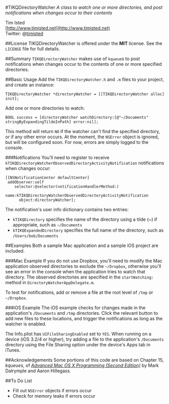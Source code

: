 #TIKQDirectoryWatcher
*A class to watch one or more directories, and post notifications when changes occur to their contents*  

Tim Isted  
[http://www.timisted.net](http://www.timisted.net)  
Twitter: @[timisted](http://twitter.com/timisted)

##License
TIKQDirectoryWatcher is offered under the **MIT** license. See the `LICENSE` file for full details.

##Summary
`TIKQDirectoryWatcher` makes use of `kqueue`s to post notifications when changes occur to the contents of one or more specified directories.

##Basic Usage
Add the `TIKQDirectoryWatcher.h` and `.m` files to your project, and create an instance:

    TIKQDirectoryWatcher *directoryWatcher = [[TIKQDirectoryWatcher alloc] init];

Add one or more directories to watch:

    BOOL success = [directoryWatcher watchDirectory:[@"~/Documents" stringByExpandingTildeInPath] error:nil];

This method will return `NO` if the watcher can't find the specified directory, or if any other error occurs. At the moment, the `NSError` object is ignored, but will be configured soon. For now, errors are simply logged to the console.

###Notifications
You'll need to register to receive `kTIKQDirectoryWatcherObservedDirectoryActivityNotification` notifications when changes occur:

    [[NSNotificationCenter defaultCenter] 
     addObserver:self 
        selector:@selector(notificationHandlerMethod:) 
            name:kTIKQDirectoryWatcherObservedDirectoryActivityNotification 
          object:directoryWatcher];

The notification's user info dictionary contains two entries:

* `kTIKQDirectory` specifies the name of the directory using a tilde (~) if appropriate, such as `~/Documents`
* `kTIKQExpandedDirectory` specifies the full name of the directory, such as `/Users/bob/Documents`

##Examples
Both a sample Mac application and a sample iOS project are included.

###Mac Example
If you do not use Dropbox, you'll need to modify the Mac application observed directories to exclude the `~/Dropbox`, otherwise you'll see an error in the console when the application tries to watch that directory. The observed directories are specified in the `startWatching:` method in `DirectoryWatcherAppDelegate.m`. 

To test for notifications, add or remove a file at the root level of `/tmp` or `~/Dropbox`.

###iOS Example
The iOS example checks for changes made in the application's `/Documents` and `/tmp` directories. Click the relevant button to add new files to these locations, and trigger the notifications as long as the watcher is enabled.

The Info.plist has `UIFileSharingEnabled` set to `YES`. When running on a device (iOS 3.2/4 or higher), try adding a file to the application's `/Documents` directory using the File Sharing option under the device's Apps tab in iTunes.

##Acknowledgements
Some portions of this code are based on Chapter 15, *kqueues*, of *[Advanced Mac OS X Programming (Second Edition)](http://www.amazon.com/gp/product/0974078514?ie=UTF8&tag=timist-20&linkCode=as2&camp=1789&creative=390957&creativeASIN=0974078514)* by Mark Dalrymple and Aaron Hillegass.

##To Do List
* Fill out `NSError` objects if errors occur
* Check for memory leaks if errors occur